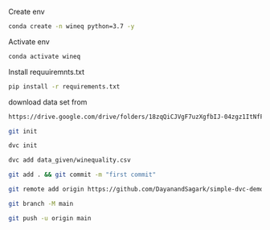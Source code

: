 Create env


```bash
conda create -n wineq python=3.7 -y
```
Activate env

```bash
conda activate wineq
```
Install requuiremnts.txt

```bash
pip install -r requirements.txt

```
download data set from 
``` bash
https://drive.google.com/drive/folders/18zqQiCJVgF7uzXgfbIJ-04zgz1ItNfF5
```
```bash
git init
```
```bash
dvc init
```
```bash
dvc add data_given/winequality.csv
```
```bash
git add . && git commit -m "first commit" 
```
```bash
git remote add origin https://github.com/DayanandSagark/simple-dvc-demo.git
```
```bash
git branch -M main
```
```bash
git push -u origin main
```

